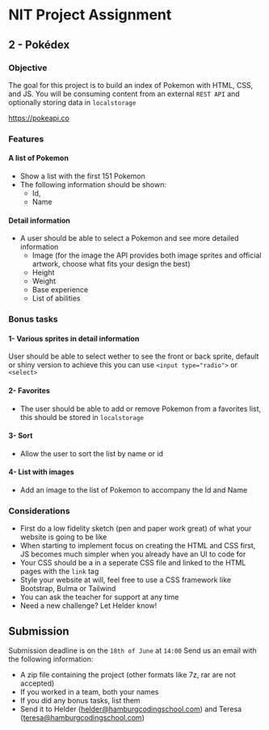 # NIT Project Assignment
## 2 - Pokédex

### Objective
The goal for this project is to build an index of Pokemon with HTML, CSS, and JS.
You will be consuming content from an external `REST API` and optionally storing data in `localstorage`

https://pokeapi.co

### Features
#### A list of Pokemon
- Show a list with the first 151 Pokemon
- The following information should be shown:
  - Id,
  - Name

#### Detail information
- A user should be able to select a Pokemon and see more detailed information
  - Image (for the image the API provides both image sprites and official artwork, choose what fits your design the best)
  - Height
  - Weight
  - Base experience
  - List of abilities

### Bonus tasks
#### 1- Various sprites in detail information
User should be able to select wether to see the front or back sprite, default or shiny version to achieve this you can use `<input type="radio">` or `<select>`

#### 2- Favorites
- The user should be able to add or remove Pokemon from a favorites list, this should be stored in `localstorage`

#### 3- Sort
- Allow the user to sort the list by name or id

#### 4- List with images
- Add an image to the list of Pokemon to accompany the Id and Name

### Considerations
- First do a low fidelity sketch (pen and paper work great) of what your website is going to be like
- When starting to implement focus on creating the HTML and CSS first, JS becomes much simpler when you already have an UI to code for
- Your CSS should be a in a seperate CSS file and linked to the HTML pages with the `link` tag
- Style your website at will, feel free to use a CSS framework like Bootstrap, Bulma or Tailwind
- You can ask the teacher for support at any time
- Need a new challenge? Let Helder know!

## Submission
Submission deadline is on the `18th of June` at `14:00`
Send us an email with the following information:
- A zip file containing the project (other formats like 7z, rar are not accepted)
- If you worked in a team, both your names
- If you did any bonus tasks, list them
- Send it to Helder (helder@hamburgcodingschool.com) and Teresa (teresa@hamburgcodingschool.com)

